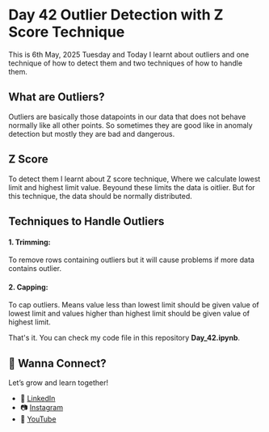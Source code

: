 # Day 42 Outlier Detection with Z Score Technique

This is 6th May, 2025 Tuesday and Today I learnt about outliers and one technique of how to detect them and two techniques of how to handle them.

## What are Outliers?
Outliers are basically those datapoints in our data that does not behave normally like all other points. So sometimes they are good like in anomaly detection but mostly they are bad and dangerous.

## Z Score
To detect them I learnt about Z score technique, Where we calculate lowest limit and highest limit value. Beyound these limits the data is oitlier.
But for this technique, the data should be normally distributed.

## Techniques to Handle Outliers
#### 1. Trimming:
To remove rows containing outliers but it will cause problems if more data contains outlier.
#### 2. Capping:
To cap outliers. Means value less than lowest limit should be given value of lowest limit
and values higher than highest limit should be given value of highest limit.

That's it. You can check my code file in this repository **Day_42.ipynb**.

## 📣 Wanna Connect?

Let’s grow and learn together!

- 🔗 [LinkedIn](https://www.linkedin.com/in/muskan-tariq-095a50282)
- 📷 [Instagram](https://www.instagram.com/ai_enthusiast86)
- 🧠 [YouTube](https://www.youtube.com/@ai_enthusiast86?si=bYV1AgkBoCMVUBiK)
